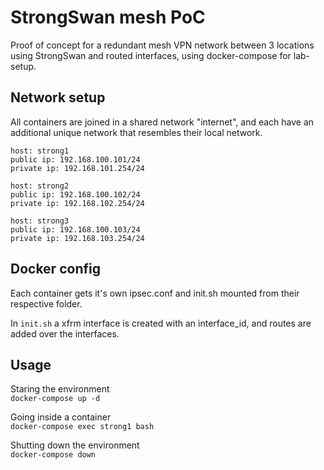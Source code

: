 # StrongSwan mesh PoC

Proof of concept for a redundant mesh VPN network between 3 locations using StrongSwan and routed interfaces, using docker-compose for lab-setup.

## Network setup

All containers are joined in a shared network "internet", and each have an additional unique network that resembles their local network.

```
host: strong1
public ip: 192.168.100.101/24
private ip: 192.168.101.254/24

host: strong2
public ip: 192.168.100.102/24
private ip: 192.168.102.254/24

host: strong3
public ip: 192.168.100.103/24
private ip: 192.168.103.254/24
```

## Docker config

Each container gets it's own ipsec.conf and init.sh mounted from their respective folder.

In ```init.sh``` a xfrm interface is created with an interface_id, and routes are added over the interfaces.

## Usage

Staring the environment  
```docker-compose up -d```

Going inside a container  
```docker-compose exec strong1 bash```

Shutting down the environment  
```docker-compose down```